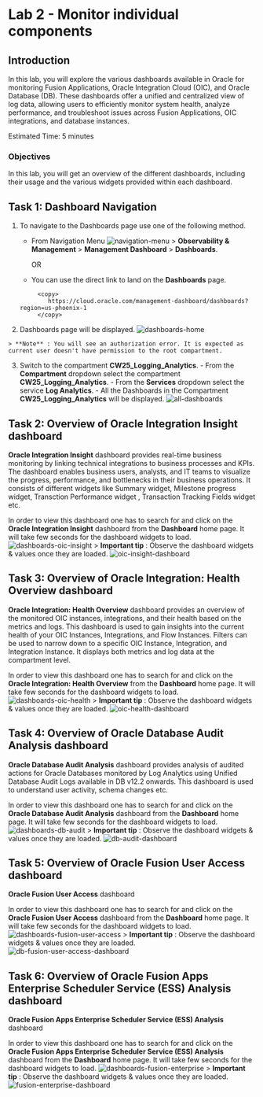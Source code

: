 # Lab 2 - Monitor individual components

## Introduction

In this lab, you will explore the various dashboards available in Oracle for monitoring Fusion Applications, Oracle Integration Cloud (OIC), and Oracle Database (DB). These dashboards offer a unified and centralized view of log data, allowing users to efficiently monitor system health, analyze performance, and troubleshoot issues across Fusion Applications, OIC integrations, and database instances.

Estimated Time: 5 minutes

### Objectives
In this lab, you will get an overview of the different dashboards, including their usage and the various widgets provided within each dashboard.

## Task 1: Dashboard Navigation

 1. To navigate to the Dashboards page use one of the following method.
    - From Navigation Menu ![navigation-menu](images/navigation-menu.jpg) > **Observability & Management** > **Management Dashboard** > **Dashboards**.
   
        OR
   
    - You can use the direct link to land on the **Dashboards** page.
    ```
         <copy>
            https://cloud.oracle.com/management-dashboard/dashboards?region=us-phoenix-1
         </copy>   
    ```
  2. Dashboards page will be displayed.
    ![dashboards-home](images/dashboards-home.jpg) 

    > **Note** : You will see an authorization error. It is expected as current user doesn't have permission to the root compartment.

  3. Switch to the compartment **CW25\_Logging\_Analytics**.
    - From the **Compartment** dropdown select the compartment **CW25\_Logging\_Analytics**.
    - From the **Services** dropdown select the service **Log Analytics**.
    - All the Dashboards in the Compartment **CW25\_Logging\_Analytics** will be displayed.
    ![all-dashboards](images/all-dashboards.jpg)

## Task 2: Overview of Oracle Integration Insight  dashboard
  
**Oracle Integration Insight**  dashboard provides real-time business monitoring by linking technical integrations to business processes and KPIs. The dashboard enables business users, analysts, and IT teams to visualize the progress, performance, and bottlenecks in their business operations. It consists of different widgets like Summary widget, Milestone progress widget, Transction Performance widget , Transaction Tracking Fields widget etc. 

In order to view this dashboard one has to search for and click on the **Oracle Integration Insight** dashboard from the  **Dashboard** home page. It will take few seconds for the dashboard widgets to load.
 ![dashboards-oic-insight](images/dashboards-oic-insight.jpg)
      > **Important tip** : Observe the dashboard widgets & values once they are loaded.
      ![oic-insight-dashboard](images/oic-insight-dashboard.jpg)

## Task 3: Overview of Oracle Integration: Health Overview dashboard

**Oracle Integration: Health Overview** dashboard provides an overview of the monitored OIC instances, integrations, and their health based on the metrics and logs. This dashboard is used to gain insights into the current health of your OIC Instances, Integrations, and Flow Instances. Filters can be used to narrow down to a specific OIC Instance, Integration, and Integration Instance. It displays both metrics and log data at the compartment level. 

In order to view this dashboard one has to search for and click on the **Oracle Integration: Health Overview** from the  **Dashboard** home page. It will take few seconds for the dashboard widgets to load. ![dashboards-oic-health](images/dashboards-oic-health.jpg)
      > **Important tip** : Observe the dashboard widgets & values once they are loaded.
      ![oic-health-dashboard](images/oic-health-dashboard.jpg)

## Task 4: Overview of Oracle Database Audit Analysis dashboard

**Oracle Database Audit Analysis** dashboard provides analysis of audited actions for Oracle Databases monitored by Log Analytics using Unified Database Audit Logs available in DB v12.2 onwards. This dashboard is used to understand user activity, schema changes etc.

In order to view this dashboard one has to search for and click on the **Oracle Database Audit Analysis** dashboard from the  **Dashboard** home page. It will take few seconds for the dashboard widgets to load. ![dashboards-db-audit](images/dashboards-db-audit.jpg)
      > **Important tip** : Observe the dashboard widgets & values once they are loaded.
      ![db-audit-dashboard](images/db-audit-dashboard.jpg)

## Task 5: Overview of Oracle Fusion User Access dashboard

**Oracle Fusion User Access** dashboard 

In order to view this dashboard one has to search for and click on the **Oracle Fusion User Access** dashboard from the  **Dashboard** home page. It will take few seconds for the dashboard widgets to load. ![dashboards-fusion-user-access](images/dashboards-fusion-user-access.jpg)
      > **Important tip** : Observe the dashboard widgets & values once they are loaded.
      ![db-fusion-user-access-dashboard](images/fusion-user-access.jpg)   

## Task 6: Overview of Oracle Fusion Apps Enterprise Scheduler Service (ESS) Analysis dashboard

**Oracle Fusion Apps Enterprise Scheduler Service (ESS) Analysis** dashboard 

In order to view this dashboard one has to search for and click on the **Oracle Fusion Apps Enterprise Scheduler Service (ESS) Analysis**  dashboard from the  **Dashboard** home page. It will take few seconds for the dashboard widgets to load. ![dashboards-fusion-enterprise](images/dashboards-fusion-enterprise.jpg)
      > **Important tip** : Observe the dashboard widgets & values once they are loaded.
      ![fusion-enterprise-dashboard](images/fusion-enterprise-dashboard.jpg)         

